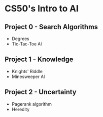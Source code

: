# CS50's Intro to AI

## Project 0 - Search Algorithms
* Degrees
* Tic-Tac-Toe AI

## Project 1 - Knowledge
* Knights' Riddle
* Minesweeper AI

## Project 2 - Uncertainty
* Pagerank algorithm
* Heredity
